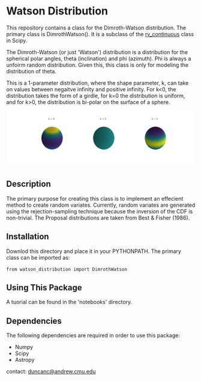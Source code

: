 # Watson Distribution

This repository contains a class for the Dimroth-Watson distribution.  The primary class is DimrothWatson(). It is a subclass of the [rv_continuous](https://docs.scipy.org/doc/scipy/reference/generated/scipy.stats.rv_continuous.html) class in Scipy.   

The Dimroth-Watson (or just 'Watson') distribution is a distribution for the spherical polar angles, theta (inclination) and phi (azimuth).  Phi is always a unfoirm random distribution.  Given this, this class is only for modeling the distribution of theta.  

This is a 1-parameter distribution, where the shape parameter, k, can take on values between negaitve infinity and positive infinity.  For k<0, the distribution takes the form of a girdle, for k=0 the distribution is uniform, and for k>0, the distribution is bi-polar on the surface of a sphere.  

![](./notebooks/pdf_plot.png)

## Description

The primary purpose for creating this class is to implement an effecient method to create random variates.  Currently, random variates are generated using the rejection-sampling technique because the inversion of the CDF is non-trivial.  The Proposal distributions are taken from Best & Fisher (1986).  


## Installation

Downlod this directory and place it in your PYTHONPATH.  The primary class can be imported as:

```
from watson_distribution import DimrothWatson
```

## Using This Package

A tuorial can be found in the 'notebooks' directory.


## Dependencies

The following dependencies are required in order to use this package: 

* Numpy
* Scipy
* Astropy


contact: duncanc@andrew.cmu.edu